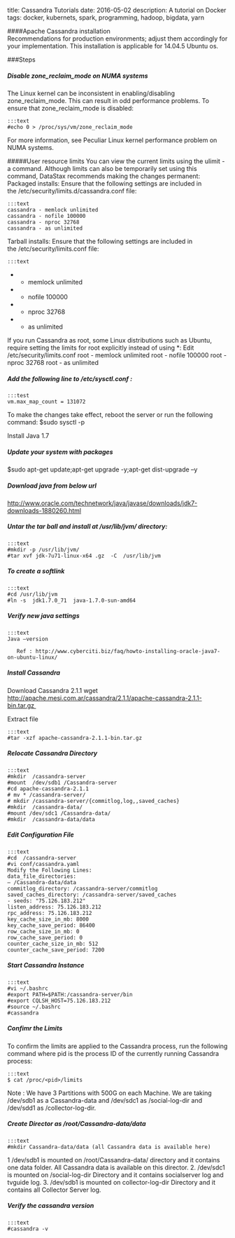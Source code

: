 title: Cassandra Tutorials
date: 2016-05-02
description: A tutorial on Docker
tags: docker, kubernets, spark, programming, hadoop, bigdata, yarn

####Apache Cassandra installation  
Recommendations for production environments; adjust them accordingly for your implementation. This installation is applicable for 14.04.5 Ubuntu  os.

###Steps

##### Disable zone_reclaim_mode on NUMA systems
The Linux kernel can be inconsistent in enabling/disabling zone_reclaim_mode. This can result in odd performance problems.
To ensure that zone_reclaim_mode is disabled:

	:::text
	#echo 0 > /proc/sys/vm/zone_reclaim_mode
For more information, see Peculiar Linux kernel performance problem on NUMA systems.

#####User resource limits
You can view the current limits using the ulimit -a command. Although limits can also be temporarily set using this command, DataStax recommends making the changes permanent:  
Packaged installs: Ensure that the following settings are included in the /etc/security/limits.d/cassandra.conf file:

	:::text
	cassandra - memlock unlimited
	cassandra - nofile 100000
	cassandra - nproc 32768
	cassandra - as unlimited

Tarball installs: Ensure that the following settings are included in the /etc/security/limits.conf file:

	:::text
* - memlock unlimited
* - nofile 100000
* - nproc 32768
* - as unlimited

If you run Cassandra as root, some Linux distributions such as Ubuntu, require setting the limits for root explicitly instead of using *:
Edit /etc/security/limits.conf
root - memlock unlimited
root - nofile 100000
root - nproc 32768
root - as unlimited

##### Add the following line to /etc/sysctl.conf :

	:::test
	vm.max_map_count = 131072

To make the changes take effect, reboot the server or run the following command:
$sudo sysctl -p

 Install Java 1.7 

##### Update your system with packages
$sudo apt-get update;apt-get upgrade -y;apt-get dist-upgrade –y

##### Download java from below url
http://www.oracle.com/technetwork/java/javase/downloads/jdk7-downloads-1880260.html

##### Untar the tar ball and install at /usr/lib/jvm/ directory:

	:::text
	#mkdir -p /usr/lib/jvm/
	#tar xvf jdk-7u71-linux-x64 .gz  -C  /usr/lib/jvm

##### To create a softlink

	:::text
	#cd /usr/lib/jvm
	#ln -s  jdk1.7.0_71  java-1.7.0-sun-amd64

##### Verify new java settings

	:::text
	Java –version

       Ref : http://www.cyberciti.biz/faq/howto-installing-oracle-java7-on-ubuntu-linux/


##### Install Cassandra

Download Cassandra 2.1.1
wget  http://apache.mesi.com.ar/cassandra/2.1.1/apache-cassandra-2.1.1-bin.tar.gz  

Extract file

	:::text
	#tar -xzf apache-cassandra-2.1.1-bin.tar.gz

##### Relocate Cassandra Directory

	:::text
	#mkdir  /cassandra-server
	#mount  /dev/sdb1 /Cassandra-server
	#cd apache-cassandra-2.1.1 
	# mv * /cassandra-server/
	# mkdir /cassandra-server/{commitlog,log,,saved_caches}
	#mkdir  /cassandra-data/
	#mount /dev/sdc1 /Cassandra-data/
	#mkdir  /cassandra-data/data

##### Edit Configuration File

	:::text
	#cd  /cassandra-server
	#vi conf/cassandra.yaml
	Modify the Following Lines:
	data_file_directories:
	– /Cassandra-data/data
	commitlog_directory: /cassandra-server/commitlog
	saved_caches_directory: /cassandra-server/saved_caches
	- seeds: "75.126.183.212"
	listen_address: 75.126.183.212
	rpc_address: 75.126.183.212
	key_cache_size_in_mb: 8000
	key_cache_save_period: 86400
	row_cache_size_in_mb: 0
	row_cache_save_period: 0
	counter_cache_size_in_mb: 512
	counter_cache_save_period: 7200

##### Start Cassandra Instance

	:::text
	#vi ~/.bashrc
	#export PATH=$PATH:/cassandra-server/bin
	#export CQLSH_HOST=75.126.183.212
	#source ~/.bashrc
	#cassandra	

##### Confimr the Limits

To confirm the limits are applied to the Cassandra process, run the following command where pid is the process ID of the currently running Cassandra process:

	:::text
	$ cat /proc/<pid>/limits


Note : We have 3 Partitions with 500G on each Machine. We are taking /dev/sdb1 as a Cassandra-data and /dev/sdc1 as /social-log-dir and /dev/sdd1 as /collector-log-dir.

##### Create Director as /root/Cassandra-data/data

	:::text
	#mkdir Cassandra-data/data (all Cassandra data is available here)

1 /dev/sdb1 is mounted on /root/Cassandra-data/ directory and it contains one data folder. All Cassandra data is available on this director.
2. /dev/sdc1 is mounted on /social-log-dir Directory and it contains socialserver log and tvguide log.
3. /dev/sdb1 is mounted on collector-log-dir Directory and it contains all Collector Server log.
 

##### Verify the cassandra version

	:::text
	#cassandra -v

